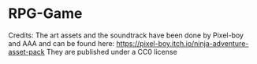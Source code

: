 # RPG-Game

 Credits: The art assets and the soundtrack have been done by Pixel-boy and AAA and can be found here: https://pixel-boy.itch.io/ninja-adventure-asset-pack They are published under a CC0 license
